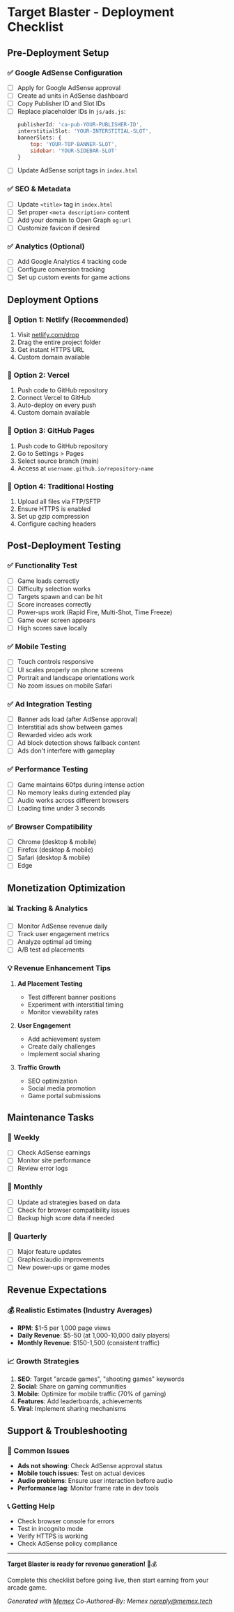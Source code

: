 # Target Blaster - Deployment Checklist

## Pre-Deployment Setup

### ✅ Google AdSense Configuration
- [ ] Apply for Google AdSense approval
- [ ] Create ad units in AdSense dashboard
- [ ] Copy Publisher ID and Slot IDs
- [ ] Replace placeholder IDs in `js/ads.js`:
  ```javascript
  publisherId: 'ca-pub-YOUR-PUBLISHER-ID',
  interstitialSlot: 'YOUR-INTERSTITIAL-SLOT',
  bannerSlots: {
      top: 'YOUR-TOP-BANNER-SLOT',
      sidebar: 'YOUR-SIDEBAR-SLOT'
  }
  ```
- [ ] Update AdSense script tags in `index.html`

### ✅ SEO & Metadata
- [ ] Update `<title>` tag in `index.html`
- [ ] Set proper `<meta description>` content
- [ ] Add your domain to Open Graph `og:url`
- [ ] Customize favicon if desired

### ✅ Analytics (Optional)
- [ ] Add Google Analytics 4 tracking code
- [ ] Configure conversion tracking
- [ ] Set up custom events for game actions

## Deployment Options

### 🚀 Option 1: Netlify (Recommended)
1. Visit [netlify.com/drop](https://netlify.com/drop)
2. Drag the entire project folder
3. Get instant HTTPS URL
4. Custom domain available

### 🚀 Option 2: Vercel
1. Push code to GitHub repository
2. Connect Vercel to GitHub
3. Auto-deploy on every push
4. Custom domain available

### 🚀 Option 3: GitHub Pages
1. Push code to GitHub repository
2. Go to Settings > Pages
3. Select source branch (main)
4. Access at `username.github.io/repository-name`

### 🚀 Option 4: Traditional Hosting
1. Upload all files via FTP/SFTP
2. Ensure HTTPS is enabled
3. Set up gzip compression
4. Configure caching headers

## Post-Deployment Testing

### ✅ Functionality Test
- [ ] Game loads correctly
- [ ] Difficulty selection works
- [ ] Targets spawn and can be hit
- [ ] Score increases correctly
- [ ] Power-ups work (Rapid Fire, Multi-Shot, Time Freeze)
- [ ] Game over screen appears
- [ ] High scores save locally

### ✅ Mobile Testing
- [ ] Touch controls responsive
- [ ] UI scales properly on phone screens
- [ ] Portrait and landscape orientations work
- [ ] No zoom issues on mobile Safari

### ✅ Ad Integration Testing
- [ ] Banner ads load (after AdSense approval)
- [ ] Interstitial ads show between games
- [ ] Rewarded video ads work
- [ ] Ad block detection shows fallback content
- [ ] Ads don't interfere with gameplay

### ✅ Performance Testing
- [ ] Game maintains 60fps during intense action
- [ ] No memory leaks during extended play
- [ ] Audio works across different browsers
- [ ] Loading time under 3 seconds

### ✅ Browser Compatibility
- [ ] Chrome (desktop & mobile)
- [ ] Firefox (desktop & mobile)
- [ ] Safari (desktop & mobile)
- [ ] Edge

## Monetization Optimization

### 📊 Tracking & Analytics
- [ ] Monitor AdSense revenue daily
- [ ] Track user engagement metrics
- [ ] Analyze optimal ad timing
- [ ] A/B test ad placements

### 💡 Revenue Enhancement Tips
1. **Ad Placement Testing**
   - Test different banner positions
   - Experiment with interstitial timing
   - Monitor viewability rates

2. **User Engagement**
   - Add achievement system
   - Create daily challenges
   - Implement social sharing

3. **Traffic Growth**
   - SEO optimization
   - Social media promotion
   - Game portal submissions

## Maintenance Tasks

### 🔧 Weekly
- [ ] Check AdSense earnings
- [ ] Monitor site performance
- [ ] Review error logs

### 🔧 Monthly  
- [ ] Update ad strategies based on data
- [ ] Check for browser compatibility issues
- [ ] Backup high score data if needed

### 🔧 Quarterly
- [ ] Major feature updates
- [ ] Graphics/audio improvements
- [ ] New power-ups or game modes

## Revenue Expectations

### 💰 Realistic Estimates (Industry Averages)
- **RPM**: $1-5 per 1,000 page views
- **Daily Revenue**: $5-50 (at 1,000-10,000 daily players)
- **Monthly Revenue**: $150-1,500 (consistent traffic)

### 📈 Growth Strategies
1. **SEO**: Target "arcade games", "shooting games" keywords
2. **Social**: Share on gaming communities
3. **Mobile**: Optimize for mobile traffic (70% of gaming)
4. **Features**: Add leaderboards, achievements
5. **Viral**: Implement sharing mechanisms

## Support & Troubleshooting

### 🐛 Common Issues
- **Ads not showing**: Check AdSense approval status
- **Mobile touch issues**: Test on actual devices
- **Audio problems**: Ensure user interaction before audio
- **Performance lag**: Monitor frame rate in dev tools

### 📞 Getting Help
- Check browser console for errors
- Test in incognito mode
- Verify HTTPS is working
- Check AdSense policy compliance

---

**Target Blaster is ready for revenue generation!** 🎯💰

Complete this checklist before going live, then start earning from your arcade game.

*Generated with [Memex](https://memex.tech)*
*Co-Authored-By: Memex <noreply@memex.tech>*